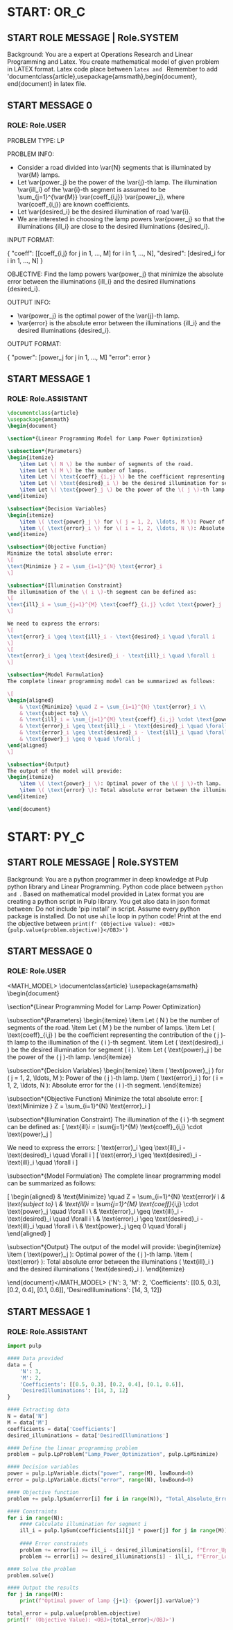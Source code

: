 # START: OR_C 
## START ROLE MESSAGE | Role.SYSTEM 
Background: You are a expert at Operations Research and Linear Programming and Latex. You create mathematical model of given problem in LATEX format. Latex code place between ```latex and ``` Remember to add 'documentclass{article},usepackage{amsmath},begin{document}, end{document} in latex file. 
## START MESSAGE 0 
### ROLE: Role.USER
<DESCRIPTION>
PROBLEM TYPE: LP

PROBLEM INFO: 

- Consider a road divided into \var{N} segments that is illuminated by \var{M} lamps.
- Let \var{power_j} be the power of the \var{j}-th lamp. The illumination \var{ill_i} of the \var{i}-th segment is assumed to be \sum_{j=1}^{\var{M}} \var{coeff_{i,j}} \var{power_j}, where \var{coeff_{i,j}} are known coefficients.
- Let \var{desired_i} be the desired illumination of road \var{i}. 
- We are interested in choosing the lamp powers \var{power_j} so that the illuminations {ill_i} are close to the desired illuminations {desired_i}. 

INPUT FORMAT: 

{
    "coeff": [[coeff_{i,j} for j in 1, ..., M] for i in 1, ..., N],
    "desired": [desired_i for i in 1, ..., N]
}

OBJECTIVE: Find the lamp powers \var{power_j} that minimize the absolute error between the illuminations {ill_i} and the desired illuminations {desired_i}.

OUTPUT INFO:

- \var{power_j} is the optimal power of the \var{j}-th lamp.
- \var{error} is the absolute error between the illuminations {ill_i} and the desired illuminations {desired_i}.

OUTPUT FORMAT:

{
    "power": [power_j for j in 1, ..., M]
    "error": error
}
</DESCRIPTION>


## START MESSAGE 1 
### ROLE: Role.ASSISTANT
```latex
\documentclass{article}
\usepackage{amsmath}
\begin{document}

\section*{Linear Programming Model for Lamp Power Optimization}

\subsection*{Parameters}
\begin{itemize}
    \item Let \( N \) be the number of segments of the road.
    \item Let \( M \) be the number of lamps.
    \item Let \( \text{coeff}_{i,j} \) be the coefficient representing the contribution of the \( j \)-th lamp to the illumination of the \( i \)-th segment.
    \item Let \( \text{desired}_i \) be the desired illumination for segment \( i \).
    \item Let \( \text{power}_j \) be the power of the \( j \)-th lamp.
\end{itemize}

\subsection*{Decision Variables}
\begin{itemize}
    \item \( \text{power}_j \) for \( j = 1, 2, \ldots, M \): Power of the \( j \)-th lamp.
    \item \( \text{error}_i \) for \( i = 1, 2, \ldots, N \): Absolute error for the \( i \)-th segment.
\end{itemize}

\subsection*{Objective Function}
Minimize the total absolute error:
\[
\text{Minimize } Z = \sum_{i=1}^{N} \text{error}_i
\]

\subsection*{Illumination Constraint}
The illumination of the \( i \)-th segment can be defined as:
\[
\text{ill}_i = \sum_{j=1}^{M} \text{coeff}_{i,j} \cdot \text{power}_j
\]

We need to express the errors:
\[
\text{error}_i \geq \text{ill}_i - \text{desired}_i \quad \forall i
\]
\[
\text{error}_i \geq \text{desired}_i - \text{ill}_i \quad \forall i
\]

\subsection*{Model Formulation}
The complete linear programming model can be summarized as follows:

\[
\begin{aligned}
    & \text{Minimize} \quad Z = \sum_{i=1}^{N} \text{error}_i \\
    & \text{subject to} \\
    & \text{ill}_i = \sum_{j=1}^{M} \text{coeff}_{i,j} \cdot \text{power}_j \quad \forall i \\
    & \text{error}_i \geq \text{ill}_i - \text{desired}_i \quad \forall i \\
    & \text{error}_i \geq \text{desired}_i - \text{ill}_i \quad \forall i \\
    & \text{power}_j \geq 0 \quad \forall j
\end{aligned}
\]

\subsection*{Output}
The output of the model will provide:
\begin{itemize}
    \item \( \text{power}_j \): Optimal power of the \( j \)-th lamp.
    \item \( \text{error} \): Total absolute error between the illuminations \( \text{ill}_i \) and the desired illuminations \( \text{desired}_i \).
\end{itemize}

\end{document}
```

# START: PY_C 
## START ROLE MESSAGE | Role.SYSTEM 
Background: You are a python programmer in deep knowledge at Pulp python library and Linear Programming. Python code place between ```python and ```. Based on mathematical model provided in Latex format you are creating a python script in Pulp library. You get also data in json format between: <DATA></DATA> Do not include 'pip install' in script. Assume every python package is installed. Do not use `while` loop in python code! Print at the end the objective between <OBJ></OBJ> `print(f' (Objective Value): <OBJ>{pulp.value(problem.objective)}</OBJ>')` 
## START MESSAGE 0 
### ROLE: Role.USER
<MATH_MODEL>
\documentclass{article}
\usepackage{amsmath}
\begin{document}

\section*{Linear Programming Model for Lamp Power Optimization}

\subsection*{Parameters}
\begin{itemize}
    \item Let \( N \) be the number of segments of the road.
    \item Let \( M \) be the number of lamps.
    \item Let \( \text{coeff}_{i,j} \) be the coefficient representing the contribution of the \( j \)-th lamp to the illumination of the \( i \)-th segment.
    \item Let \( \text{desired}_i \) be the desired illumination for segment \( i \).
    \item Let \( \text{power}_j \) be the power of the \( j \)-th lamp.
\end{itemize}

\subsection*{Decision Variables}
\begin{itemize}
    \item \( \text{power}_j \) for \( j = 1, 2, \ldots, M \): Power of the \( j \)-th lamp.
    \item \( \text{error}_i \) for \( i = 1, 2, \ldots, N \): Absolute error for the \( i \)-th segment.
\end{itemize}

\subsection*{Objective Function}
Minimize the total absolute error:
\[
\text{Minimize } Z = \sum_{i=1}^{N} \text{error}_i
\]

\subsection*{Illumination Constraint}
The illumination of the \( i \)-th segment can be defined as:
\[
\text{ill}_i = \sum_{j=1}^{M} \text{coeff}_{i,j} \cdot \text{power}_j
\]

We need to express the errors:
\[
\text{error}_i \geq \text{ill}_i - \text{desired}_i \quad \forall i
\]
\[
\text{error}_i \geq \text{desired}_i - \text{ill}_i \quad \forall i
\]

\subsection*{Model Formulation}
The complete linear programming model can be summarized as follows:

\[
\begin{aligned}
    & \text{Minimize} \quad Z = \sum_{i=1}^{N} \text{error}_i \\
    & \text{subject to} \\
    & \text{ill}_i = \sum_{j=1}^{M} \text{coeff}_{i,j} \cdot \text{power}_j \quad \forall i \\
    & \text{error}_i \geq \text{ill}_i - \text{desired}_i \quad \forall i \\
    & \text{error}_i \geq \text{desired}_i - \text{ill}_i \quad \forall i \\
    & \text{power}_j \geq 0 \quad \forall j
\end{aligned}
\]

\subsection*{Output}
The output of the model will provide:
\begin{itemize}
    \item \( \text{power}_j \): Optimal power of the \( j \)-th lamp.
    \item \( \text{error} \): Total absolute error between the illuminations \( \text{ill}_i \) and the desired illuminations \( \text{desired}_i \).
\end{itemize}

\end{document}</MATH_MODEL>
<DATA>
{'N': 3, 'M': 2, 'Coefficients': [[0.5, 0.3], [0.2, 0.4], [0.1, 0.6]], 'DesiredIlluminations': [14, 3, 12]}</DATA>


## START MESSAGE 1 
### ROLE: Role.ASSISTANT
```python
import pulp

#### Data provided
data = {
    'N': 3,
    'M': 2,
    'Coefficients': [[0.5, 0.3], [0.2, 0.4], [0.1, 0.6]],
    'DesiredIlluminations': [14, 3, 12]
}

#### Extracting data
N = data['N']
M = data['M']
coefficients = data['Coefficients']
desired_illuminations = data['DesiredIlluminations']

#### Define the linear programming problem
problem = pulp.LpProblem("Lamp_Power_Optimization", pulp.LpMinimize)

#### Decision variables
power = pulp.LpVariable.dicts("power", range(M), lowBound=0)
error = pulp.LpVariable.dicts("error", range(N), lowBound=0)

#### Objective function
problem += pulp.lpSum(error[i] for i in range(N)), "Total_Absolute_Error"

#### Constraints
for i in range(N):
    #### Calculate illumination for segment i
    ill_i = pulp.lpSum(coefficients[i][j] * power[j] for j in range(M))
    
    #### Error constraints
    problem += error[i] >= ill_i - desired_illuminations[i], f"Error_Upper_{i}"
    problem += error[i] >= desired_illuminations[i] - ill_i, f"Error_Lower_{i}"

#### Solve the problem
problem.solve()

#### Output the results
for j in range(M):
    print(f"Optimal power of lamp {j+1}: {power[j].varValue}")

total_error = pulp.value(problem.objective)
print(f' (Objective Value): <OBJ>{total_error}</OBJ>')
```

